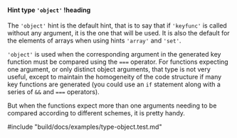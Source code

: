 #### Hint type `'object'` !heading

The `'object'` hint is the default hint, that is to say that if `'keyfunc'` is called without any argument, it is the one that will be used. It is also the default for the elements of arrays when using hints `'array'` and `'set'`.

`'object'` is used when the corresponding argument in the generated key function must be compared using the `===` operator. For functions expecting one argument, or only distinct object arguments,  that type is not very useful, except to maintain the homogeneity of the code structure if many key functions are generated (you could use an `if` statement along with a series of `&&` and `===` operators).

But when the functions expect more than one arguments needing to be compared according to different schemes, it is pretty handy.

#include "build/docs/examples/type-object.test.md"
